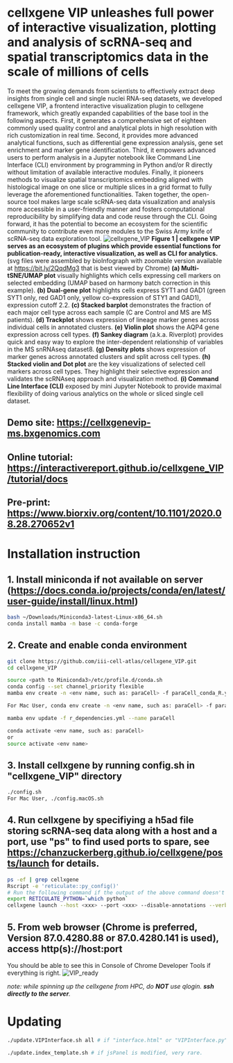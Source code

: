 # cellxgene VIP unleashes full power of interactive visualization, plotting and analysis of scRNA-seq and spatial transcriptomics data in the scale of millions of cells

To meet the growing demands from scientists to effectively extract deep insights from single cell and single nuclei RNA-seq datasets, we developed cellxgene VIP, a frontend interactive visualization plugin to cellxgene framework, which greatly expanded capabilities of the base tool in the following aspects. First, it generates a comprehensive set of eighteen commonly used quality control and analytical plots in high resolution with rich customization in real time. Second, it provides more advanced analytical functions, such as differential gene expression analysis, gene set enrichment and marker gene identification. Third, it empowers advanced users to perform analysis in a Jupyter notebook like Command Line Interface (CLI) environment by programming in Python and/or R directly without limitation of available interactive modules. Finally, it pioneers methods to visualize spatial transcriptomics embedding aligned with histological image on one slice or multiple slices in a grid format to fully leverage the aforementioned functionalities. Taken together, the open-source tool makes large scale scRNA-seq data visualization and analysis more accessible in a user-friendly manner and fosters computational reproducibility by simplifying data and code reuse through the CLI.  Going forward, it has the potential to become an ecosystem for the scientific community to contribute even more modules to the Swiss Army knife of scRNA-seq data exploration tool.
![cellxgene_VIP](https://interactivereport.github.io/cellxgene_VIP/cellxgene_VIP.png?raw=true "cellxgene_VIP")
**Figure 1 | cellxgene VIP serves as an ecosystem of plugins which provide essential functions for
publication-ready, interactive visualization, as well as CLI for analytics.** (svg files were assembled by
bioInfograph with zoomable version available at https://bit.ly/2QqdMg3 that is best viewed by Chrome)
**(a) Multi-tSNE/UMAP plot** visually highlights which cells expressing cell markers on selected embedding (UMAP
based on harmony batch correction in this example). **(b) Dual-gene plot** highlights cells express SYT1 and GAD1
(green SYT1 only, red GAD1 only, yellow co-expression of STY1 and GAD1), expression cutoff 2.2. **(c) Stacked
barplot** demonstrates the fraction of each major cell type across each sample (C are Control and MS are MS
patients). **(d) Trackplot** shows expression of lineage marker genes across individual cells in annotated clusters.
**(e) Violin plot** shows the AQP4 gene expression across cell types. **(f) Sankey diagram** (a.k.a. Riverplot) provides
quick and easy way to explore the inter-dependent relationship of variables in the MS snRNAseq dataset8. **(g)
Density plots** shows expression of marker genes across annotated clusters and split across cell types. **(h)
Stacked violin and Dot plot** are the key visualizations of selected cell markers across cell types. They highlight
their selective expression and validates the scRNAseq approach and visualization method. **(i) Command Line
Interface (CLI)** exposed by mini Jupyter Notebook to provide maximal flexibility of doing various analytics on the
whole or sliced single cell dataset.

## Demo site: https://cellxgenevip-ms.bxgenomics.com

## Online tutorial: https://interactivereport.github.io/cellxgene_VIP/tutorial/docs

## Pre-print: https://www.biorxiv.org/content/10.1101/2020.08.28.270652v1

# Installation instruction

## 1. Install miniconda if not available on server (https://docs.conda.io/projects/conda/en/latest/user-guide/install/linux.html)
``` bash
bash ~/Downloads/Miniconda3-latest-Linux-x86_64.sh
conda install mamba -n base -c conda-forge
```

## 2. Create and enable conda environment
``` bash
git clone https://github.com/iii-cell-atlas/cellxgene_VIP.git
cd cellxgene_VIP

source <path to Miniconda3>/etc/profile.d/conda.sh 
conda config --set channel_priority flexible
mamba env create -n <env name, such as: paraCell> -f paraCell_conda_R.yml (local R under conda, no root privilege needed)

For Mac User, conda env create -n <env name, such as: paraCell> -f paraCell.macOS.yml

mamba env update -f r_dependencies.yml --name paraCell

conda activate <env name, such as: paraCell>
or
source activate <env name>
```
## 3. Install cellxgene by running config.sh in "cellxgene_VIP" directory
```bash
./config.sh
For Mac User, ./config.macOS.sh
```
## 4. Run cellxgene by specifiying a h5ad file storing scRNA-seq data along with a host and a port, use "ps" to find used ports to spare, see https://chanzuckerberg.github.io/cellxgene/posts/launch for details.
```bash
ps -ef | grep cellxgene
Rscript -e 'reticulate::py_config()'
# Run the following command if the output of the above command doesn't point to the Python in your env.
export RETICULATE_PYTHON=`which python`
cellxgene launch --host <xxx> --port <xxx> --disable-annotations --verbose <h5ad file>
```
## 5. From web browser (Chrome is preferred, Version 87.0.4280.88 or 87.0.4280.141 is used), access http(s)://host:port

You should be able to see this in Console of Chrome Developer Tools if everything is right.
![VIP_ready](https://user-images.githubusercontent.com/29576524/92059839-46482d00-ed60-11ea-8890-8e1b513a1656.png)

*note: while spinning up the cellxgene from HPC, do **NOT** use qlogin. **ssh directly to the server**.*

# Updating
```bash
./update.VIPInterface.sh all # if "interface.html" or "VIPInterface.py" is modified, often.

./update.index_template.sh # if jsPanel is modified, very rare.
```
